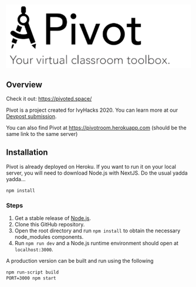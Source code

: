 ![Pivot Banner](/public/ghbanner.png)

## Overview
Check it out: https://pivoted.space/

Pivot is a project created for IvyHacks 2020. You can learn more at our [Devpost submission](https://devpost.com/software/pivot-9ytkdq).

You can also find Pivot at https://pivotroom.herokuapp.com (should be the same link to the same server)

## Installation

Pivot is already deployed on Heroku. If you want to run it on your local server, you will need to download Node.js with NextJS. Do the usual yadda yadda...
```
npm install
```

### Steps

1. Get a stable release of [Node.js](https://nodejs.org/en/download/).
2. Clone this GitHub repository.
3. Open the root directory and run `npm install` to obtain the necessary node_modules components. 
4. Run `npm run dev` and a Node.js runtime environment should open at `localhost:3000`.

A production version can be built and run using the following
```
npm run-script build
PORT=3000 npm start
```
